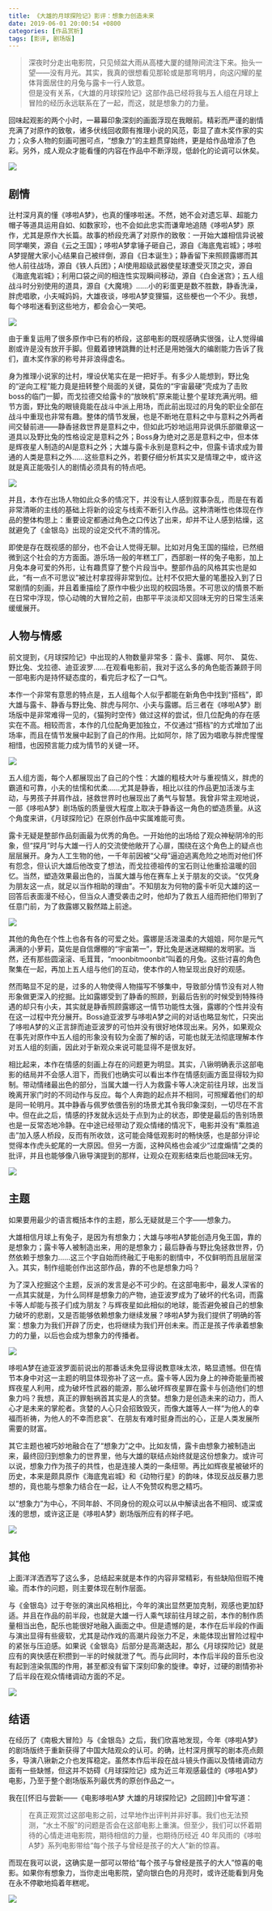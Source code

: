 ```yaml
---
title: 《大雄的月球探险记》影评：想象力创造未来
date: 2019-06-01 20:00:54 +0800
categories: [作品赏析]
tags: [影评, 剧场版]
---
```



> 深夜时分走出电影院，只见倾盆大雨从高楼大厦的缝隙间流注下来。抬头一望——没有月光。其实，我真的很想看见那轮或是那弯明月，向这闪耀的星体背面居住的月兔与露卡一行人致意。  
> 但是没有关系，《大雄的月球探险记》这部作品已经将我与五人组在月球上冒险的经历永远联系在了一起，而这，就是想象力的力量。


  

回味起观影的两个小时，一幕幕印象深刻的画面浮现在我眼前。精彩而严谨的剧情充满了对原作的致敬，诸多伏线回收颇有推理小说的风范，彰显了直木奖作家的实力；众多人物的刻画可圈可点，“想象力”的主题贯穿始终，更是给作品增添了色彩。另外，成人观众才能看懂的内容在作品中不断浮现，低龄化的论调可以休矣。

![](https://pic1.zhimg.com/80/v2-4f6c79c6817efa5762eab11cde263270_1440w.jpg?source=c8b7c179)

## 剧情

辻村深月真的懂《哆啦A梦》，也真的懂哆啦迷。不然，她不会对遗忘草、超能力帽子等道具运用自如、如数家珍，也不会如此忠实而谦卑地追随《哆啦A梦》原作，尤其是原作大长篇。故事的桥段充满了对原作的致敬：一开始大雄相信异说被同学嘲笑，源自《云之王国》；哆啦A梦拿锤子砸自己，源自《海底鬼岩城》；哆啦A梦提醒大家小心结果自己被绊倒，源自《日本诞生》；静香留下来照顾露娜而其他人前往战场，源自《铁人兵团》；AI使用超级武器使星球遭受灭顶之灾，源自《海底鬼岩城》；利用口袋之间的相连性实现瞬间移动，源自《白金迷宫》；五人组战斗时分别使用的道具，源自《大魔境》……小的彩蛋更是数不胜数，静香洗澡，胖虎唱歌，小夫喊妈妈，大雄夜谈，哆啦A梦变狸猫，这些梗也一个不少。我想，每个哆啦迷看到这些地方，都会会心一笑吧。

![](https://picx.zhimg.com/80/v2-717f658660298b37566eb91a38ca1f40_1440w.jpg?source=c8b7c179)

由于重复运用了很多原作中已有的桥段，这部电影的既视感确实很强，让人觉得编剧或许是没有放开手脚。但戴着镣铐跳舞的辻村还是用她强大的编剧能力告诉了我们，直木奖作家的称号并非浪得虚名。

身为推理小说家的辻村，埋设伏笔实在是一把好手。有多少人能想到，野比兔的“逆向工程”能力竟是扭转整个局面的关键，莫佐的“宇宙最硬”壳成为了击败boss的临门一脚，而戈拉德交给露卡的“放映机”原来能让整个星球充满光明。细节方面，野比兔的眼镜竟能在战斗中派上用场，而此前出现过的月兔的职业全部在战斗中重现也非常有趣。整体的情节发展，也是不断地在意料之中与意料之外两者间交替前进——静香拯救世界是意料之中，但如此巧妙地运用异说俱乐部徽章这一道具以及野比兔的性格设定是意料之外；Boss身为绝对之恶是意料之中，但本体是辉夜星人制造的AI是意料之外；大雄与露卡永别是意料之中，但露卡请求成为普通的人类是意料之外……这些意料之外，若要仔细分析其实又是情理之中，或许这就是真正能吸引人的剧情必须具有的特点吧。

![](https://pic1.zhimg.com/80/v2-e2c39ed4b2e8ad976bba345f8a723e2d_1440w.jpg?source=c8b7c179)

并且，本作在出场人物如此众多的情况下，并没有让人感到叙事杂乱，而是在有着非常清晰的主线的基础上将新的设定与线索不断引入作品。这种清晰性也体现在作品的整体构思上：重要设定都通过角色之口传达了出来，却并不让人感到枯燥，这就避免了《金银岛》出现的设定交代不清的情况。

即使是存在既视感的部分，也不会让人觉得无聊。比如对月兔王国的描绘，已然细微到这个社会的方方面面。游乐场一般的年糕工厂，西部剧一样的兔子电影，加上月兔本身可爱的外形，让有趣贯穿了整个片段当中。整部作品的风格其实也是如此，“有一点不可思议”被辻村拿捏得非常到位。辻村不仅把大量的笔墨投入到了日常剧情的刻画，并且着重描绘了原作中极少出现的校园场景。不可思议的情景不断在日常中浮现，惊心动魄的大冒险之前，由那平平淡淡却又回味无穷的日常生活来缓缓展开。

## 人物与情感

前文提到，《月球探险记》中出现的人物数量非常多：露卡、露娜、阿尔、 莫佐、野比兔、戈拉德、迪亚波罗……在观看电影前，我对于这么多的角色能否兼顾于同一部电影内是持怀疑态度的，看完后才松了一口气。

本作一个非常有意思的特点是，五人组每个人似乎都能在新角色中找到“搭档”，即大雄与露卡、静香与野比兔、胖虎与阿尔、小夫与露娜。后三者在《哆啦A梦》剧场版中是非常难得一见的，《猫狗时空传》做过这样的尝试，但几位配角的存在感实在不高。相较而言，本作的几位配角更加独立，不仅通过“搭档”的方式增加了出场率，而且在情节发展中起到了自己的作用。比如阿尔，除了因为唱歌与胖虎惺惺相惜，也因预言能力成为情节的关键一环。

![](https://pic1.zhimg.com/80/v2-62467073a5559162d1efedaf09160bc6_1440w.jpg?source=c8b7c179)

五人组方面，每个人都展现出了自己的个性：大雄的粗枝大叶与重视情义，胖虎的霸道和可靠，小夫的怯懦和优柔……尤其是静香，相比以往的作品更加活泼与主动，与男孩子并肩作战，拯救世界时也展现出了勇气与智慧。我曾非常主观地说，一部《哆啦A梦》剧场版的质量很大程度上取决于静香这一角色的塑造质量。从这个角度来讲，《月球探险记》在原创作品中实属难能可贵。

露卡无疑是整部作品刻画最为优秀的角色。一开始他的出场给了观众神秘阴冷的形象，但“探月”时与大雄一行人的交流使他敞开了心扉，围绕在这个角色上的疑点也层层展开。身为人工生物的他，一千年前因被“父母”逼迫逃离危险之地而对他们怀有怨念，但认识大雄后他改变了想法，而戈拉德祖传的宝石则让他重拾温暖的回忆。当然，塑造效果最出色的，当属大雄与他在赛车上关于朋友的交谈。“仅凭身为朋友这一点，就足以当作相助的理由”。不知朋友为何物的露卡听见大雄的这一回答后表面漫不经心，但当众人遭受袭击之时，他却为了救五人组而把他们带到了任意门前，为了救露娜又毅然踏上前途。

![](https://pica.zhimg.com/80/v2-29d81a57f3c274a8856e59e75eb1e104_1440w.jpg?source=c8b7c179)

其他的角色在个性上也各有各的可爱之处。露娜是活泼温柔的大姐姐，阿尔是元气满满的小萝莉，莫佐是自信爆棚的“宇宙第一”，野比兔是迷迷糊糊的发明家。当然，还有那些圆滚滚、毛茸茸，“moonbitmoonbit”叫着的月兔。这些讨喜的角色聚集在一起，再加上五人组与他们的互动，使本作的人物呈现出良好的观感。

然而略显不足的是，过多的人物使得人物描写不够集中，导致部分情节没有对人物形象做更深入的挖掘。比如露娜受到了静香的照顾，到最后告别的时候受到特殊待遇的却只有小夫，其实就是静香照顾露娜这一情节功能性太强，露娜的个性并没有在这一过程中充分展开。Boss迪亚波罗与哆啦A梦之间的对话也略显匆忙，只突出了哆啦A梦的义正言辞而迪亚波罗的可怕并没有很好地体现出来。另外，如果观众在事先对原作中五人组的形象没有较为全面了解的话，可能也就无法彻底理解本作对五人组的刻画，因此对于新观众来说可能显得不是很友好。

相比起来，本作在情感的刻画上存在的问题更为明显。其实，八锹明确表示这部电影的结局并不会感人泪下，而我们也确实可以看出本作在情感刻画方面显得较为抑制。带动情绪最出色的部分，当属大雄一行人为救露卡等人决定前往月球，出发当晚离开家门时的不同动作与反应。每个人奔跑的起点并不相同，可照耀着他们的却是同一轮明月。其中静香与佩罗依偎告别的场景尤其令我印象深刻，一切尽在不言中。但在此之后，情感的抒发就永远处于点到为止的状态，即使是最后的告别场景也是一反常态地冷静。在中途已经带动了观众情绪的情况下，电影并没有“乘胜追击”加入感人桥段，反而有所收敛，这可能会降低观影时的畅快感，也是部分评论觉得本作虎头蛇尾的一大原因。但另一方面，这种风格也会减少“过度煽情”之类的批评，并且也能够像八锹导演提到的那样，让观众在观影结束后也能回味无穷。

![](https://pic1.zhimg.com/80/v2-8b2d4487120eeb36df151a68bb30d6f9_1440w.jpg?source=c8b7c179)

## 主题

如果要用最少的语言概括本作的主题，那么无疑就是三个字——想象力。

大雄相信月球上有兔子，是因为有想象力；大雄与哆啦A梦能创造月兔王国，靠的是想象力；露卡等人被制造出来，用的是想象力；最后静香与野比兔拯救世界，仍然依赖于想象力……这三个字自始而终融汇于电影的剧情中，不仅鲜明而且层层深入。其实，制作组能创作出这部作品，靠的不也是想象力吗？

为了深入挖掘这个主题，反派的发言是必不可少的。在这部电影中，最发人深省的一点其实就是，为什么同样是想象力的产物，迪亚波罗成为了破坏的代名词，而露卡等人却能与孩子们成为朋友？与辉夜星如此相似的地球，能否避免被自己的想象力破坏的悲剧，又是否能够依赖想象力继续发展？哆啦A梦为我们提供了明确的答案：想象力为我们开辟了历史，也将继续为我们开创未来。而正是孩子传承着想象力的力量，以后也会成为想象力的传播者。

![](https://pic1.zhimg.com/80/v2-68938686b9d06d18a40c1c0418c0d88f_1440w.jpg?source=c8b7c179)

哆啦A梦在迪亚波罗面前说出的那番话未免显得说教意味太浓，略显遗憾。但在情节本身中对这一主题的明显体现弥补了这一点。露卡等人因为身上的神奇能量而被辉夜星人利用，成为破坏性武器的能源，那么破坏辉夜星罪在露卡与创造他们的想象力吗？我想，真正的罪魁祸首其实是人的贪婪。想象力是创造未来的动力，而人心才是未来的掌舵者。贪婪的人心只会招致毁灭，而像大雄等人一样“为他人的幸福而祈祷，为他人的不幸而悲哀”、在朋友有难时挺身而出的心，正是人类发展所需要的财富。

其它主题也被巧妙地融合在了“想象力”之中。比如友情，露卡由想象力被制造出来，最终回归到想象力的世界里，他与大雄的联结点始终就是这份想象力。或许可以说，想象力作为孩子的共性，也是连接人类的一条纽带。再比如辉夜星被破坏的历史，本来是颇具原作《海底鬼岩城》和《动物行星》的韵味，体现反战反暴力思想的，竟也能与想象力结合在一起，让人不免赞叹构思之精巧。

以“想象力”为中心，不同年龄、不同身份的观众可以从中解读出各不相同、或深或浅的思想，或许这正是《哆啦A梦》剧场版所应有的样子吧。

![](https://pic1.zhimg.com/80/v2-bb249ec6394f0746c2ac4f502c793943_1440w.jpg?source=c8b7c179)

## 其他

上面洋洋洒洒写了这么多，总结起来就是本作的内容非常精彩，有些缺陷但瑕不掩瑜。而本作的问题，则主要体现在制作层面。

与《金银岛》过于夸张的演出风格相比，今年的演出显然更加克制，观感也更加舒适。并且在作品的前半段，也就是大雄一行人乘气球前往月球之前，本作的制作质量相当出色，配乐也能很好地融入画面之中。但是遗憾的是，本作在后半段的作画与演出显得有些疲软，尤其是动作戏的高潮片段张力不足，未能体现出冒险过程中的紧张与压迫感。如果说《金银岛》后部分是高潮迭起，那么《月球探险记》就是应有的爽快感在积攒到一半的时候就泄了气。而与此同时，本作后半段的音乐也没有起到渲染氛围的作用，甚至都没有留下深刻印象的旋律。幸好，过硬的剧情弥补了后半段在观众情绪调动方面的不足。

![](https://pic1.zhimg.com/80/v2-fe78ab19d26fa99582f9618bef28e952_1440w.jpg?source=c8b7c179)

## 结语

在经历了《南极大冒险》与《金银岛》之后，我们欣喜地发现，今年《哆啦A梦》的剧场版终于重新获得了中国大陆观众的认可。的确，辻村深月撰写的剧本亮点颇多，导演八锹新之介也发挥稳定。虽然本作后半段在战斗镜头作画以及情绪调动方面有一些缺憾，但这并不妨碍《月球探险记》成为近三年观感最佳的《哆啦A梦》电影，乃至于整个剧场版系列最优秀的原创作品之一。

我在[[怀旧与尝新——《电影哆啦A梦 大雄的月球探险记》之回顾]]中曾写道：

> 在真正观赏过这部电影之前，过早地作出评判并非好事。我们也无法预测，“水土不服”的问题是否会在这部电影上重演。但至少，我们可以怀着期待的心情走进电影院，期待相信的力量，也期待历经近 40 年风雨的《哆啦A梦》系列电影带给“每个孩子与曾经是孩子的大人”新的惊喜。

而现在我可以说，这确实是一部可以带给“每个孩子与曾经是孩子的大人”惊喜的电影。如果你有想象力，当你走出电影院，望向银白色的月亮时，或许还能看到月兔在永不停歇地捣着年糕呢。

![](https://pic4.zhimg.com/80/v2-f2728872356c18b5825bf9bcfcaf771d_1440w.jpg?source=c8b7c179)